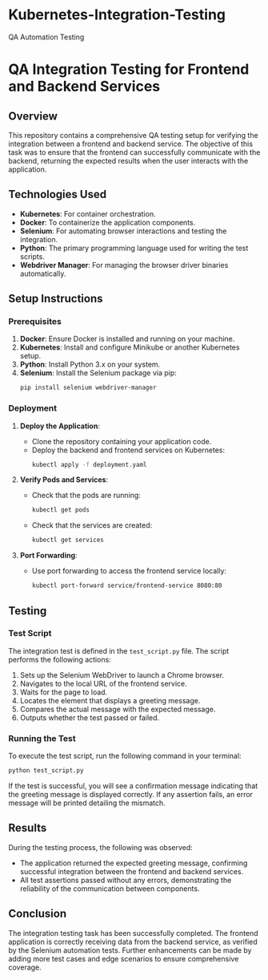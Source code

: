 # Kubernetes-Integration-Testing
QA Automation Testing

# QA Integration Testing for Frontend and Backend Services

## Overview

This repository contains a comprehensive QA testing setup for verifying the integration between a frontend and backend service. The objective of this task was to ensure that the frontend can successfully communicate with the backend, returning the expected results when the user interacts with the application.

## Technologies Used

- **Kubernetes**: For container orchestration.
- **Docker**: To containerize the application components.
- **Selenium**: For automating browser interactions and testing the integration.
- **Python**: The primary programming language used for writing the test scripts.
- **Webdriver Manager**: For managing the browser driver binaries automatically.
  
## Setup Instructions

### Prerequisites

1. **Docker**: Ensure Docker is installed and running on your machine.
2. **Kubernetes**: Install and configure Minikube or another Kubernetes setup.
3. **Python**: Install Python 3.x on your system.
4. **Selenium**: Install the Selenium package via pip:
   ```bash
   pip install selenium webdriver-manager
   ```

### Deployment

1. **Deploy the Application**: 
   - Clone the repository containing your application code.
   - Deploy the backend and frontend services on Kubernetes:
     ```bash
     kubectl apply -f deployment.yaml
     ```
2. **Verify Pods and Services**:
   - Check that the pods are running:
     ```bash
     kubectl get pods
     ```
   - Check that the services are created:
     ```bash
     kubectl get services
     ```

3. **Port Forwarding**:
   - Use port forwarding to access the frontend service locally:
     ```bash
     kubectl port-forward service/frontend-service 8080:80
     ```

## Testing

### Test Script

The integration test is defined in the `test_script.py` file. The script performs the following actions:

1. Sets up the Selenium WebDriver to launch a Chrome browser.
2. Navigates to the local URL of the frontend service.
3. Waits for the page to load.
4. Locates the element that displays a greeting message.
5. Compares the actual message with the expected message.
6. Outputs whether the test passed or failed.

### Running the Test

To execute the test script, run the following command in your terminal:

```bash
python test_script.py
```

If the test is successful, you will see a confirmation message indicating that the greeting message is displayed correctly. If any assertion fails, an error message will be printed detailing the mismatch.

## Results

During the testing process, the following was observed:

- The application returned the expected greeting message, confirming successful integration between the frontend and backend services.
- All test assertions passed without any errors, demonstrating the reliability of the communication between components.

## Conclusion

The integration testing task has been successfully completed. The frontend application is correctly receiving data from the backend service, as verified by the Selenium automation tests. Further enhancements can be made by adding more test cases and edge scenarios to ensure comprehensive coverage.

